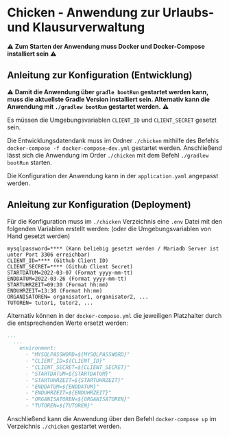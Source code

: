 # Chicken - Anwendung zur Urlaubs- und Klausurverwaltung

:warning: **Zum Starten der Anwendung muss Docker und Docker-Compose installiert sein** :warning:

## Anleitung zur Konfiguration (Entwicklung)

:warning: **Damit die Anwendung über `gradle bootRun` gestartet werden kann, muss die aktuellste Gradle Version installiert sein. Alternativ kann die Anwendung mit `./gradlew bootRun` gestartet werden.** :warning:

Es müssen die Umgebungsvariablen `CLIENT_ID` und `CLIENT_SECRET` gesetzt sein. 

Die Entwicklungsdatendank muss im Ordner `./chicken` mithilfe des Befehls `docker-compose -f docker-compose-dev.yml` gestartet werden. 
Anschließend lässt sich die Anwendung im Order `./chicken` mit dem Befehl `./gradlew bootRun` starten.

Die Konfiguration der Anwendung kann in der `application.yaml` angepasst werden.

## Anleitung zur Konfiguration (Deployment)

Für die Konfiguration muss im `./chicken` Verzeichnis eine `.env` Datei mit den folgenden Variablen
erstellt werden: (oder die Umgebungsvariablen von Hand gesetzt werden)

```
mysqlpassword=**** (Kann beliebig gesetzt werden / Mariadb Server ist unter Port 3306 erreichbar)
CLIENT_ID=**** (Github Client ID)
CLIENT_SECRET=**** (Github Client Secret)
STARTDATUM=2022-03-07 (Format yyyy-mm-tt)
ENDDATUM=2022-03-26 (Format yyyy-mm-tt)
STARTUHRZEIT=09:30 (Format hh:mm)
ENDUHRZEIT=13:30 (Format hh:mm)
ORGANISATOREN= organisator1, organisator2, ...
TUTOREN= tutor1, tutor2, ...
```

Alternativ können in der `docker-compose.yml` die jeweiligen Platzhalter durch die entsprechenden
Werte ersetzt werden:

```yaml
...
  ...
    environment:
      - "MYSQLPASSWORD=${MYSQLPASSWORD}"
      - "CLIENT_ID=${CLIENT_ID}"
      - "CLIENT_SECRET=${CLIENT_SECRET}"
      - "STARTDATUM=${STARTDATUM}"
      - "STARTUHRZEIT=${STARTUHRZEIT}"
      - "ENDDATUM=${ENDDATUM}"
      - "ENDUHRZEIT=${ENDUHRZEIT}"
      - "ORGANISATOREN=${ORGANISATOREN}"
      - "TUTOREN=${TUTOREN}"
```

Anschließend kann die Anwendung über den Befehl `docker-compose up` im Verzeichnis `./chicken`
gestartet werden.